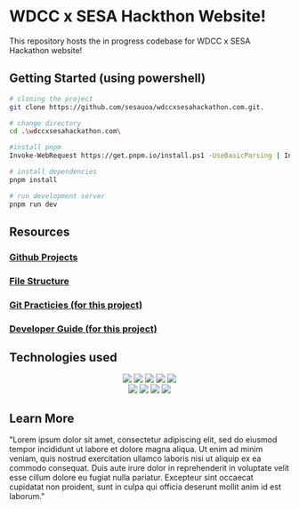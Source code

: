 # WDCC x SESA Hackthon Website!

This repository hosts the in progress codebase for WDCC x SESA Hackathon website! <br/>

## Getting Started (using powershell)

```bash
# cloning the project
git clone https://github.com/sesauoa/wdccxsesahackathon.com.git.

# change directory
cd .\wdccxsesahackathon.com\

#install pnpm
Invoke-WebRequest https://get.pnpm.io/install.ps1 -UseBasicParsing | Invoke-Expression

# install dependencies
pnpm install

# run development server
pnpm run dev
```

## Resources

### [Github Projects](https://github.com/orgs/sesauoa/projects/1)

### [File Structure](docs/STRUCTURE.md)

### [Git Practicies (for this project)](docs/GIT.md)

### [Developer Guide (for this project)](docs/DEVELOPERS.md)

## Technologies used

<div align="center">
    <!-- Next js -->
    <img src="https://img.shields.io/badge/next%20js-000000?style=for-the-badge&logo=nextdotjs&logoColor=white"/>
    <!-- React -->
    <img src="https://img.shields.io/badge/React-20232A?style=for-the-badge&logo=react&logoColor=61DAFB"/>
    <!-- Typescript -->
    <img src="https://img.shields.io/badge/TypeScript-007ACC?style=for-the-badge&logo=typescript&logoColor=white"/>
     <!-- TailwindCSS -->
    <img src="https://img.shields.io/badge/Tailwind_CSS-38B2AC?style=for-the-badge&logo=tailwind-css&logoColor=white"/>
     <!-- Framer motion -->
    <img src="https://img.shields.io/badge/Framer_Motion-black?style=for-the-badge&logo=framer&logoColor=blue"/>
</div>

<div align="center">
     <!-- PNPM -->
    <img src="https://img.shields.io/badge/pnpm-CB3837?style=for-the-badge&logo=npm&logoColor=white"/>
    <!-- NodeJS -->
    <img src="https://img.shields.io/badge/Node%20js-339933?style=for-the-badge&logo=nodedotjs&logoColor=white"/>
    <!-- Figma -->
    <img src="https://img.shields.io/badge/Figma-F24E1E?style=for-the-badge&logo=figma&logoColor=white"/>
    <!-- Prettier -->
    <img src="https://img.shields.io/badge/prettier-1A2C34?style=for-the-badge&logo=prettier&logoColor=F7BA3E"/>
</div>

## Learn More

"Lorem ipsum dolor sit amet, consectetur adipiscing elit, sed do eiusmod tempor incididunt ut labore et dolore magna aliqua. Ut enim ad minim veniam, quis nostrud exercitation ullamco laboris nisi ut aliquip ex ea commodo consequat. Duis aute irure dolor in reprehenderit in voluptate velit esse cillum dolore eu fugiat nulla pariatur. Excepteur sint occaecat cupidatat non proident, sunt in culpa qui officia deserunt mollit anim id est laborum."
